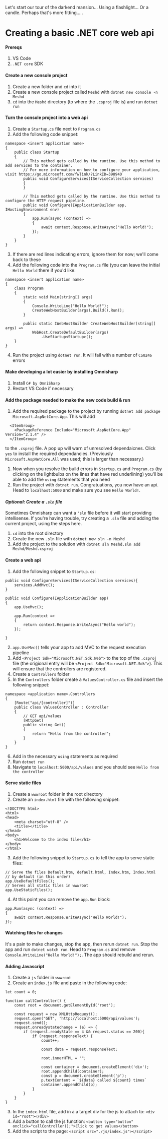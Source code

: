 Let's start our tour of the darkend mansion...
Using a flashlight...
Or a candle. Perhaps that's more fitting.....

# Creating a basic .NET core web api  

#### Prereqs
1. VS Code
2. `.NET core` SDK

#### Create a new console project 
1. Create a new folder and `cd` into it
2. Create a new console project called `Meshd` with `dotnet new console -n Meshd`
3. `cd` into the `Meshd` directory (to where the `.csproj` file is) and run `dotnet run`

#### Turn the console project into a web api 
1. Create a `Startup.cs` file next to `Program.cs`
2. Add the following code snippet:
```
namespace <insert application name>
{
    public class Startup
    {
        // This method gets called by the runtime. Use this method to add services to the container.
        // For more information on how to configure your application, visit https://go.microsoft.com/fwlink/?LinkID=398940
        public void ConfigureServices(IServiceCollection services)
        {
        }

        // This method gets called by the runtime. Use this method to configure the HTTP request pipeline.
        public void Configure(IApplicationBuilder app, IHostingEnvironment env)
        {
            app.Run(async (context) =>
            {
                await context.Response.WriteAsync("Hello World!");
            });
        }
    }
}
```
3. If there are red lines indicating errors, ignore them for now; we'll come back to these
4. Add the following code into the `Program.cs` file (you can leave the initial `Hello World` there if you'd like:
```
namespace <insert application name>
{
    class Program
    {
        static void Main(string[] args)
        {
            Console.WriteLine("Hello World!");
            CreateWebHostBuilder(args).Build().Run();
        }

        public static IWebHostBuilder CreateWebHostBuilder(string[] args) =>
            WebHost.CreateDefaultBuilder(args)
                .UseStartup<Startup>();
    }
}
```
4. Run the project using `dotnet run`. It will fail with a number of `CS0246` errors

#### Make developing a lot easier by installing Omnisharp 
1. Install `C# by OmniSharp`
2. Restart VS Code if necessary 

#### Add the package needed to make the new code build & run 
1. Add the required package to the project by running `dotnet add package Microsoft.AspNetCore.App`. This will add 
```
  <ItemGroup>
    <PackageReference Include="Microsoft.AspNetCore.App" Version="2.1.4" />
  </ItemGroup>
```
to the `.csproj` file. A pop up will warn of unresolved dependaicnes. Click `yes` to install the required dependancies. (Previously `Microsoft.AspNetCore.All` was used; this is larger than necessary.)
1. Now when you resolve the build errors in `Startup.cs` and `Program.cs` (by clicking on the lightbulbs on the lines that have red underlining) you'll be able to add the `using` statements that you need 
2. Run the project with `dotnet run`. Congratuations, you now have an api. Head to `localhost:5000` and make sure you see `Hello World!`.

#### _Optional: Create a `.sln` file_ 
Sometimes Omnisharp can want a `'sln` file before it will start providing intellisense. If you're having trouble, try creating a `.sln` file and adding the current project, using the steps here.

1. `cd` into the root directory
2. Create the new `.sln` file with `dotnet new sln -n Meshd`
3. Add the project to the solution with `dotnet sln Meshd.sln add Meshd/Meshd.csproj`

#### Create a web api 
1. Add the following snippet to `Startup.cs`:
```
public void ConfigureServices(IServiceCollection services){
    services.AddMvc();
}

public void Configure(IApplicationBuilder app)
{
    app.UseMvc();

    app.Run(context =>
    {
        return context.Response.WriteAsync("Hello world");
    });

}
```

2. `app.UseMvc()` tells your app to add MVC to the request execution pipeline
3. Add `<Project Sdk="Microsoft.NET.Sdk.Web">` to the top of the `.csproj` file (the origional entry will be `<Project Sdk="Microsoft.NET.Sdk">`). This will ensure that the controllers are registered.
4. Create a `Controllers` folder
5. In the `Controllers` folder create a `ValuesController.cs` file and insert the following snippet:
```
namespace <application name>.Controllers
{
    [Route("api/[controller]")]
    public class ValuesController : Controller
    {
        // GET api/values
        [HttpGet]
        public string Get()
        {
            return "Hello from the controller";
        }
    }
}
```
6. Add in the necessary `using` statements as required 
7. Run `dotnet run`
8. Navigate to `localhost:5000/api/values` and you should see `Hello from the controller`

#### Serve static files 
1. Create a `wwwroot` folder in the root directory 
2. Create an `index.html` file with the following snippet:
```
<!DOCTYPE html>
<html>
<head>
    <meta charset="utf-8" />
    <title></title>
</head>
<body>
    <h1>Welcome to the index file</h1>
</body>
</html>
```
3. Add the following snippet to `Startup.cs` to tell the app to serve static files:
```
// Serve the files Default.htm, default.html, Index.htm, Index.html
// by default (in this order)
app.UseDefaultFiles();
// Serves all static files in wwwroot
app.UseStaticFiles();
```
4. At this point you can remove the `app.Run` block:
```
app.Run(async (context) =>
{
    await context.Response.WriteAsync("Hello World!");
});
```

#### Watching files for changes 
It's a pain to make changes, stop the app, then rerun `dotnet run`. Stop the app and run `dotnet watch run`. Head to `Program.cs` and remove `Console.WriteLine("Hello World!");`. The app should rebuild and rerun. 

#### Adding Javascript 
1. Create a `js` folder in `wwwroot`
2. Create an `index.js` file and paste in the following code:
```
let count = 0;

function callController() {
    const root = document.getElementById('root');

    const request = new XMLHttpRequest();
    request.open("GET", 'http://localhost:5000/api/values');
    request.send();
    request.onreadystatechange = (e) => {
        if (request.readyState == 4 && request.status == 200){
            if (request.responseText) {
                count++;

                const data = request.responseText;

                root.innerHTML = "";

                const container = document.createElement('div');
                root.appendChild(container);
                const p = document.createElement('p');
                p.textContent = `${data} called ${count} times`
                container.appendChild(p);
            }
        }
    }
}
```
3. In the `index.html` file, add in a a target div for the js to attach to: `<div id="root"></div>`
4. Add a button to call the js function: `<button type="button" onclick="callController();">Click to get values</button>`
5. Add the script to the page: `<script src="./js/index.js"></script>`
